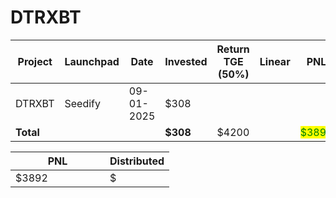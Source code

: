# DTRXBT



<table data-full-width="true"><thead><tr><th width="152">Project</th><th width="138">Launchpad</th><th width="132">Date</th><th width="133">Invested</th><th width="176">Return TGE (50%)</th><th>Linear</th><th>PNL</th></tr></thead><tbody><tr><td>DTRXBT</td><td>Seedify</td><td>09-01-2025</td><td>$308</td><td></td><td></td><td></td></tr><tr><td><strong>Total</strong></td><td></td><td></td><td><strong>$308</strong></td><td>$4200</td><td></td><td><mark style="color:green;">$3892</mark></td></tr></tbody></table>

<table data-full-width="true"><thead><tr><th width="135">PNL</th><th>Distributed</th></tr></thead><tbody><tr><td>$3892</td><td>$</td></tr></tbody></table>

